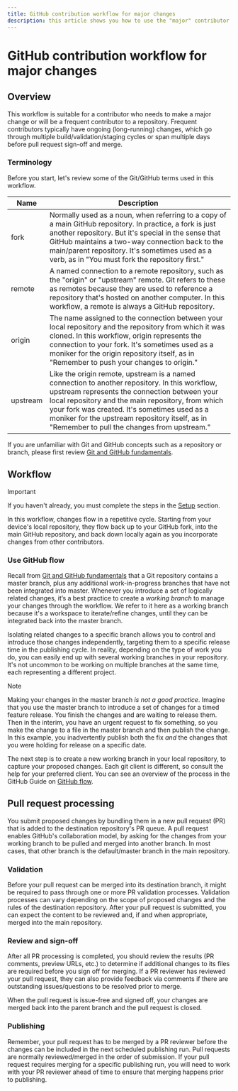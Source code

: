 ```yaml
---
title: GitHub contribution workflow for major changes
description: this article shows you how to use the "major" contributor workflow to make contributions to adobe documentation.
---
```


# GitHub contribution workflow for major changes

<!--
>[!IMPORTANT]
>All repositories that publish to docs.adobe.com have adopted the [Adobe Open Source Code of Conduct](../../code-of-conduct.md) or the [.NET Foundation Code of Conduct](https://dotnetfoundation.org/code-of-conduct). For more information, see the [Contributing](../../contributing.md) article.
>
> Minor corrections or clarifications to documentation and code examples in public repositories are covered by the [Adobe Documentation Terms of Use](https://www.adobe.com/legal/terms.html). New or significant changes generate a comment in the pull request, asking you to submit an online Contribution License Agreement (CLA) if you are not an employee of Adobe. We need you to complete the online form before we can review or accept your pull request.
--->

## Overview

This workflow is suitable for a contributor who needs to make a major change or will be a frequent contributor to a repository. Frequent contributors typically have ongoing (long-running) changes, which go through multiple build/validation/staging cycles or span multiple days before pull request sign-off and merge.

### Terminology

Before you start, let's review some of the Git/GitHub terms used in this workflow. 

| Name | Description |
|-----------|-------------|
|fork|Normally used as a noun, when referring to a copy of a main GitHub repository. In practice, a fork is just another repository. But it's special in the sense that GitHub maintains a two-way connection back to the main/parent repository. It's sometimes used as a verb, as in "You must fork the repository first."|
|remote|A named connection to a remote repository, such as the "origin" or "upstream" remote. Git refers to these as remotes because they are used to reference a repository that's hosted on another computer. In this workflow, a remote is always a GitHub repository.|
|origin|The name assigned to the connection between your local repository and the repository from which it was cloned. In this workflow, origin represents the connection to your fork. It's sometimes used as a moniker for the origin repository itself, as in "Remember to push your changes to origin."|
|upstream|Like the origin remote, upstream is a named connection to another repository. In this workflow, upstream represents the connection between your local repository and the main repository, from which your fork was created. It's sometimes used as a moniker for the upstream repository itself, as in "Remember to pull the changes from upstream."|

If you are unfamiliar with Git and GitHub concepts such as a repository or branch, please first review [Git and GitHub fundamentals](git-fundamentals.md).

## Workflow

>[!IMPORTANT]
> If you haven't already, you must complete the steps in the [Setup](github-signup.md) section. 

In this workflow, changes flow in a repetitive cycle. Starting from your device's local repository, they flow back up to your GitHub fork, into the main GitHub repository, and back down locally again as you incorporate changes from other contributors.

### Use GitHub flow

Recall from [Git and GitHub fundamentals](git-fundamentals.md) that a Git repository contains a master branch, plus any additional work-in-progress branches that have not been integrated into master. Whenever you introduce a set of logically related changes, it’s a best practice to create a *working branch* to manage your changes through the workflow. We refer to it here as a working branch because it's a workspace to iterate/refine changes, until they can be integrated back into the master branch.

Isolating related changes to a specific branch allows you to control and introduce those changes independently, targeting them to a specific release time in the publishing cycle. In reality, depending on the type of work you do, you can easily end up with several working branches in your repository. It's not uncommon to be working on multiple branches at the same time, each representing a different project.

>[!NOTE]
>
>Making your changes in the master branch *is not a good practice*. Imagine that you use the master branch to introduce a set of changes for a timed feature release. You finish the changes and are waiting to release them. Then in the interim, you have an urgent request to fix something, so you make the change to a file in the master branch and then publish the change. In this example, you inadvertently publish both the fix *and* the changes that you were holding for release on a specific date.

The next step is to create a new working branch in your local repository, to capture your proposed changes. Each git client is different, so consult the help for your preferred client. You can see an overview of the process in the GitHub Guide on [GitHub flow](https://guides.github.com/introduction/flow/).

## Pull request processing

You submit proposed changes by bundling them in a new pull request (PR) that is added to the destination repository's PR queue. A pull request enables GitHub's collaboration model, by asking for the changes from your working branch to be pulled and merged into another branch. In most cases, that other branch is the default/master branch in the main repository.

### Validation

Before your pull request can be merged into its destination branch, it might be required to pass through one or more PR validation processes. Validation processes can vary depending on the scope of proposed changes and the rules of the destination repository. After your pull request is submitted, you can expect the content to be reviewed and, if and when appropriate, merged into the main repository.

### Review and sign-off

After all PR processing is completed, you should review the results (PR comments, preview URLs, etc.) to determine if additional changes to its files are required before you sign off for merging. If a PR reviewer has reviewed your pull request, they can also provide feedback via comments if there are outstanding issues/questions to be resolved prior to merge.

When the pull request is issue-free and signed off, your changes are merged back into the parent branch and the pull request is closed.

### Publishing

Remember, your pull request has to be merged by a PR reviewer before the changes can be included in the next scheduled publishing run. Pull requests are normally reviewed/merged in the order of submission. If your pull request requires merging for a specific publishing run, you will need to work with your PR reviewer ahead of time to ensure that merging happens prior to publishing.
